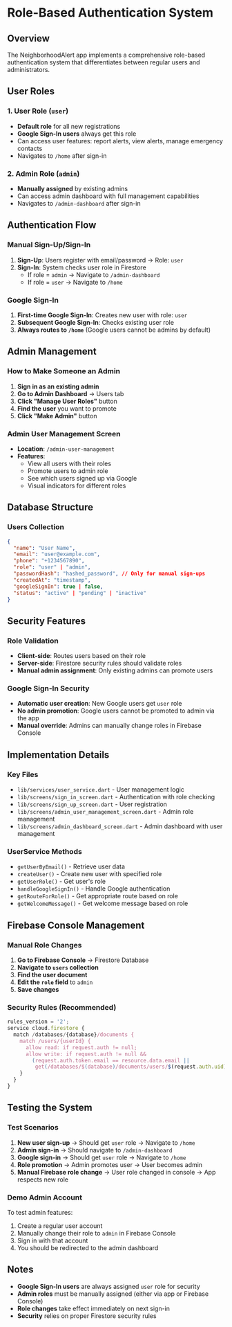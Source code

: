 # Role-Based Authentication System

## Overview
The NeighborhoodAlert app implements a comprehensive role-based authentication system that differentiates between regular users and administrators.

## User Roles

### 1. User Role (`user`)
- **Default role** for all new registrations
- **Google Sign-In users** always get this role
- Can access user features: report alerts, view alerts, manage emergency contacts
- Navigates to `/home` after sign-in

### 2. Admin Role (`admin`)
- **Manually assigned** by existing admins
- Can access admin dashboard with full management capabilities
- Navigates to `/admin-dashboard` after sign-in

## Authentication Flow

### Manual Sign-Up/Sign-In
1. **Sign-Up**: Users register with email/password → Role: `user`
2. **Sign-In**: System checks user role in Firestore
   - If role = `admin` → Navigate to `/admin-dashboard`
   - If role = `user` → Navigate to `/home`

### Google Sign-In
1. **First-time Google Sign-In**: Creates new user with role: `user`
2. **Subsequent Google Sign-In**: Checks existing user role
3. **Always routes to `/home`** (Google users cannot be admins by default)

## Admin Management

### How to Make Someone an Admin
1. **Sign in as an existing admin**
2. **Go to Admin Dashboard** → Users tab
3. **Click "Manage User Roles"** button
4. **Find the user** you want to promote
5. **Click "Make Admin"** button

### Admin User Management Screen
- **Location**: `/admin-user-management`
- **Features**:
  - View all users with their roles
  - Promote users to admin role
  - See which users signed up via Google
  - Visual indicators for different roles

## Database Structure

### Users Collection
```json
{
  "name": "User Name",
  "email": "user@example.com",
  "phone": "+1234567890",
  "role": "user" | "admin",
  "passwordHash": "hashed_password", // Only for manual sign-ups
  "createdAt": "timestamp",
  "googleSignIn": true | false,
  "status": "active" | "pending" | "inactive"
}
```

## Security Features

### Role Validation
- **Client-side**: Routes users based on their role
- **Server-side**: Firestore security rules should validate roles
- **Manual admin assignment**: Only existing admins can promote users

### Google Sign-In Security
- **Automatic user creation**: New Google users get `user` role
- **No admin promotion**: Google users cannot be promoted to admin via the app
- **Manual override**: Admins can manually change roles in Firebase Console

## Implementation Details

### Key Files
- `lib/services/user_service.dart` - User management logic
- `lib/screens/sign_in_screen.dart` - Authentication with role checking
- `lib/screens/sign_up_screen.dart` - User registration
- `lib/screens/admin_user_management_screen.dart` - Admin role management
- `lib/screens/admin_dashboard_screen.dart` - Admin dashboard with user management

### UserService Methods
- `getUserByEmail()` - Retrieve user data
- `createUser()` - Create new user with specified role
- `getUserRole()` - Get user's role
- `handleGoogleSignIn()` - Handle Google authentication
- `getRouteForRole()` - Get appropriate route based on role
- `getWelcomeMessage()` - Get welcome message based on role

## Firebase Console Management

### Manual Role Changes
1. **Go to Firebase Console** → Firestore Database
2. **Navigate to `users` collection**
3. **Find the user document**
4. **Edit the `role` field** to `admin`
5. **Save changes**

### Security Rules (Recommended)
```javascript
rules_version = '2';
service cloud.firestore {
  match /databases/{database}/documents {
    match /users/{userId} {
      allow read: if request.auth != null;
      allow write: if request.auth != null && 
        (request.auth.token.email == resource.data.email || 
         get(/databases/$(database)/documents/users/$(request.auth.uid)).data.role == 'admin');
    }
  }
}
```

## Testing the System

### Test Scenarios
1. **New user sign-up** → Should get `user` role → Navigate to `/home`
2. **Admin sign-in** → Should navigate to `/admin-dashboard`
3. **Google sign-in** → Should get `user` role → Navigate to `/home`
4. **Role promotion** → Admin promotes user → User becomes admin
5. **Manual Firebase role change** → User role changed in console → App respects new role

### Demo Admin Account
To test admin features:
1. Create a regular user account
2. Manually change their role to `admin` in Firebase Console
3. Sign in with that account
4. You should be redirected to the admin dashboard

## Notes
- **Google Sign-In users** are always assigned `user` role for security
- **Admin roles** must be manually assigned (either via app or Firebase Console)
- **Role changes** take effect immediately on next sign-in
- **Security** relies on proper Firestore security rules 